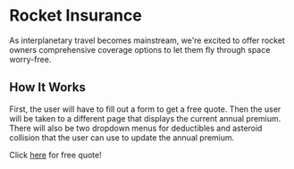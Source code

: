 # Rocket Insurance

As interplanetary travel becomes mainstream, we're excited to offer rocket owners comprehensive coverage options to let them fly through space worry-free.

## How It Works

First, the user will have to fill out a form to get a free quote. Then the user will be taken to a different page that displays the current annual premium. There will also be two dropdown menus for deductibles and asteroid collision that the user can use to update the annual premium.

Click [here](http://rocket-insurance-sure.herokuapp.com/) for free quote!
